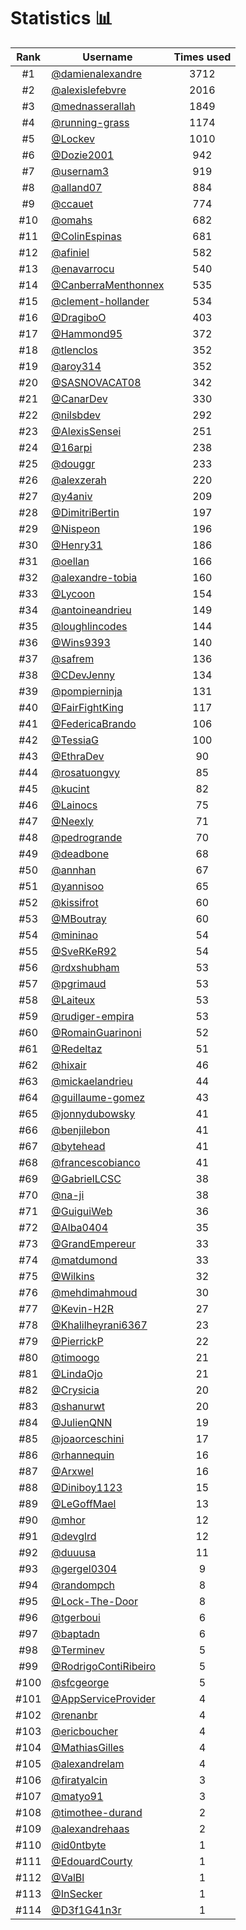 # Statistics 📊

|Rank|Username|Times used|
:--------:|--------|:--------:|
|#1|[@damienalexandre](https://github.com/damienalexandre)|3712|
|#2|[@alexislefebvre](https://github.com/alexislefebvre)|2016|
|#3|[@mednasserallah](https://github.com/mednasserallah)|1849|
|#4|[@running-grass](https://github.com/running-grass)|1174|
|#5|[@Lockev](https://github.com/Lockev)|1010|
|#6|[@Dozie2001](https://github.com/Dozie2001)|942|
|#7|[@usernam3](https://github.com/usernam3)|919|
|#8|[@alland07](https://github.com/alland07)|884|
|#9|[@ccauet](https://github.com/ccauet)|774|
|#10|[@omahs](https://github.com/omahs)|682|
|#11|[@ColinEspinas](https://github.com/ColinEspinas)|681|
|#12|[@afiniel](https://github.com/afiniel)|582|
|#13|[@enavarrocu](https://github.com/enavarrocu)|540|
|#14|[@CanberraMenthonnex](https://github.com/CanberraMenthonnex)|535|
|#15|[@clement-hollander](https://github.com/clement-hollander)|534|
|#16|[@DragiboO](https://github.com/DragiboO)|403|
|#17|[@Hammond95](https://github.com/Hammond95)|372|
|#18|[@tlenclos](https://github.com/tlenclos)|352|
|#19|[@aroy314](https://github.com/aroy314)|352|
|#20|[@SASNOVACAT08](https://github.com/SASNOVACAT08)|342|
|#21|[@CanarDev](https://github.com/CanarDev)|330|
|#22|[@nilsbdev](https://github.com/nilsbdev)|292|
|#23|[@AlexisSensei](https://github.com/AlexisSensei)|251|
|#24|[@16arpi](https://github.com/16arpi)|238|
|#25|[@douggr](https://github.com/douggr)|233|
|#26|[@alexzerah](https://github.com/alexzerah)|220|
|#27|[@y4aniv](https://github.com/y4aniv)|209|
|#28|[@DimitriBertin](https://github.com/DimitriBertin)|197|
|#29|[@Nispeon](https://github.com/Nispeon)|196|
|#30|[@Henry31](https://github.com/Henry31)|186|
|#31|[@oellan](https://github.com/oellan)|166|
|#32|[@alexandre-tobia](https://github.com/alexandre-tobia)|160|
|#33|[@Lycoon](https://github.com/Lycoon)|154|
|#34|[@antoineandrieu](https://github.com/antoineandrieu)|149|
|#35|[@loughlincodes](https://github.com/loughlincodes)|144|
|#36|[@Wins9393](https://github.com/Wins9393)|140|
|#37|[@safrem](https://github.com/safrem)|136|
|#38|[@CDevJenny](https://github.com/CDevJenny)|134|
|#39|[@pompierninja](https://github.com/pompierninja)|131|
|#40|[@FairFightKing](https://github.com/FairFightKing)|117|
|#41|[@FedericaBrando](https://github.com/FedericaBrando)|106|
|#42|[@TessiaG](https://github.com/TessiaG)|100|
|#43|[@EthraDev](https://github.com/EthraDev)|90|
|#44|[@rosatuongvy](https://github.com/rosatuongvy)|85|
|#45|[@kucint](https://github.com/kucint)|82|
|#46|[@Lainocs](https://github.com/Lainocs)|75|
|#47|[@Neexly](https://github.com/Neexly)|71|
|#48|[@pedrogrande](https://github.com/pedrogrande)|70|
|#49|[@deadbone](https://github.com/deadbone)|68|
|#50|[@annhan](https://github.com/annhan)|67|
|#51|[@yannisoo](https://github.com/yannisoo)|65|
|#52|[@kissifrot](https://github.com/kissifrot)|60|
|#53|[@MBoutray](https://github.com/MBoutray)|60|
|#54|[@mininao](https://github.com/mininao)|54|
|#55|[@SveRKeR92](https://github.com/SveRKeR92)|54|
|#56|[@rdxshubham](https://github.com/rdxshubham)|53|
|#57|[@pgrimaud](https://github.com/pgrimaud)|53|
|#58|[@Laiteux](https://github.com/Laiteux)|53|
|#59|[@rudiger-empira](https://github.com/rudiger-empira)|53|
|#60|[@RomainGuarinoni](https://github.com/RomainGuarinoni)|52|
|#61|[@Redeltaz](https://github.com/Redeltaz)|51|
|#62|[@hixair](https://github.com/hixair)|46|
|#63|[@mickaelandrieu](https://github.com/mickaelandrieu)|44|
|#64|[@guillaume-gomez](https://github.com/guillaume-gomez)|43|
|#65|[@jonnydubowsky](https://github.com/jonnydubowsky)|41|
|#66|[@benjilebon](https://github.com/benjilebon)|41|
|#67|[@bytehead](https://github.com/bytehead)|41|
|#68|[@francescobianco](https://github.com/francescobianco)|41|
|#69|[@GabrielLCSC](https://github.com/GabrielLCSC)|38|
|#70|[@na-ji](https://github.com/na-ji)|38|
|#71|[@GuiguiWeb](https://github.com/GuiguiWeb)|36|
|#72|[@Alba0404](https://github.com/Alba0404)|35|
|#73|[@GrandEmpereur](https://github.com/GrandEmpereur)|33|
|#74|[@matdumond](https://github.com/matdumond)|33|
|#75|[@Wilkins](https://github.com/Wilkins)|32|
|#76|[@mehdimahmoud](https://github.com/mehdimahmoud)|30|
|#77|[@Kevin-H2R](https://github.com/Kevin-H2R)|27|
|#78|[@Khalilheyrani6367](https://github.com/Khalilheyrani6367)|23|
|#79|[@PierrickP](https://github.com/PierrickP)|22|
|#80|[@timoogo](https://github.com/timoogo)|21|
|#81|[@LindaOjo](https://github.com/LindaOjo)|21|
|#82|[@Crysicia](https://github.com/Crysicia)|20|
|#83|[@shanurwt](https://github.com/shanurwt)|20|
|#84|[@JulienQNN](https://github.com/JulienQNN)|19|
|#85|[@joaorceschini](https://github.com/joaorceschini)|17|
|#86|[@rhannequin](https://github.com/rhannequin)|16|
|#87|[@Arxwel](https://github.com/Arxwel)|16|
|#88|[@Diniboy1123](https://github.com/Diniboy1123)|15|
|#89|[@LeGoffMael](https://github.com/LeGoffMael)|13|
|#90|[@mhor](https://github.com/mhor)|12|
|#91|[@devglrd](https://github.com/devglrd)|12|
|#92|[@duuusa](https://github.com/duuusa)|11|
|#93|[@gergel0304](https://github.com/gergel0304)|9|
|#94|[@randompch](https://github.com/randompch)|8|
|#95|[@Lock-The-Door](https://github.com/Lock-The-Door)|8|
|#96|[@tgerboui](https://github.com/tgerboui)|6|
|#97|[@baptadn](https://github.com/baptadn)|6|
|#98|[@Terminev](https://github.com/Terminev)|5|
|#99|[@RodrigoContiRibeiro](https://github.com/RodrigoContiRibeiro)|5|
|#100|[@sfcgeorge](https://github.com/sfcgeorge)|5|
|#101|[@AppServiceProvider](https://github.com/AppServiceProvider)|4|
|#102|[@renanbr](https://github.com/renanbr)|4|
|#103|[@ericboucher](https://github.com/ericboucher)|4|
|#104|[@MathiasGilles](https://github.com/MathiasGilles)|4|
|#105|[@alexandrelam](https://github.com/alexandrelam)|4|
|#106|[@firatyalcin](https://github.com/firatyalcin)|3|
|#107|[@matyo91](https://github.com/matyo91)|3|
|#108|[@timothee-durand](https://github.com/timothee-durand)|2|
|#109|[@alexandrehaas](https://github.com/alexandrehaas)|2|
|#110|[@id0ntbyte](https://github.com/id0ntbyte)|1|
|#111|[@EdouardCourty](https://github.com/EdouardCourty)|1|
|#112|[@ValBl](https://github.com/ValBl)|1|
|#113|[@InSecker](https://github.com/InSecker)|1|
|#114|[@D3f1G41n3r](https://github.com/D3f1G41n3r)|1|
